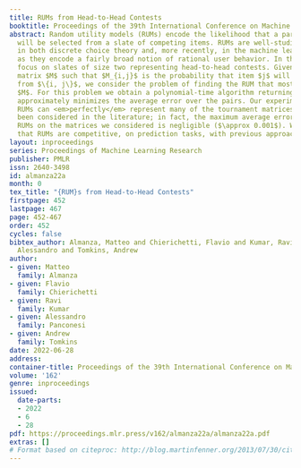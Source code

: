 ```yaml
---
title: RUMs from Head-to-Head Contests
booktitle: Proceedings of the 39th International Conference on Machine Learning
abstract: Random utility models (RUMs) encode the likelihood that a particular item
  will be selected from a slate of competing items. RUMs are well-studied objects
  in both discrete choice theory and, more recently, in the machine learning community,
  as they encode a fairly broad notion of rational user behavior. In this paper, we
  focus on slates of size two representing head-to-head contests. Given a tournament
  matrix $M$ such that $M_{i,j}$ is the probability that item $j$ will be selected
  from $\{i, j\}$, we consider the problem of finding the RUM that most closely reproduces
  $M$. For this problem we obtain a polynomial-time algorithm returning a RUM that
  approximately minimizes the average error over the pairs. Our experiments show that
  RUMs can <em>perfectly</em> represent many of the tournament matrices that have
  been considered in the literature; in fact, the maximum average error induced by
  RUMs on the matrices we considered is negligible ($\approx 0.001$). We also show
  that RUMs are competitive, on prediction tasks, with previous approaches.
layout: inproceedings
series: Proceedings of Machine Learning Research
publisher: PMLR
issn: 2640-3498
id: almanza22a
month: 0
tex_title: "{RUM}s from Head-to-Head Contests"
firstpage: 452
lastpage: 467
page: 452-467
order: 452
cycles: false
bibtex_author: Almanza, Matteo and Chierichetti, Flavio and Kumar, Ravi and Panconesi,
  Alessandro and Tomkins, Andrew
author:
- given: Matteo
  family: Almanza
- given: Flavio
  family: Chierichetti
- given: Ravi
  family: Kumar
- given: Alessandro
  family: Panconesi
- given: Andrew
  family: Tomkins
date: 2022-06-28
address:
container-title: Proceedings of the 39th International Conference on Machine Learning
volume: '162'
genre: inproceedings
issued:
  date-parts:
  - 2022
  - 6
  - 28
pdf: https://proceedings.mlr.press/v162/almanza22a/almanza22a.pdf
extras: []
# Format based on citeproc: http://blog.martinfenner.org/2013/07/30/citeproc-yaml-for-bibliographies/
---
```

